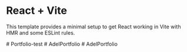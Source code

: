 # React + Vite

This template provides a minimal setup to get React working in Vite with HMR and some ESLint rules.

 
 
 #   P o r t f o l i o - t e s t 
 
 #   A d e l P o r t f o l i o 
 
 #   A d e l P o r t f o l i o 
 
 
